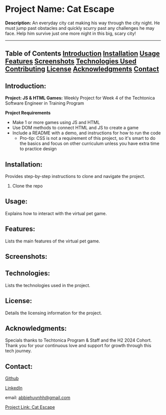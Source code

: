 # Project Name: Cat Escape

**Description:**
An everyday city cat making his way through the city night. He must jump past obstacles and quickly scurry past any challenges he may face. Help him survive just one more night in this big, scary city!

---

**Table of Contents**
[Introduction](#introduction)
[Installation](#installation)
[Usage](#usage)
[Features](#features)
[Screenshots](#screenshots)
[Technologies Used](#technologies-used)
[Contributing](#contributing)
[License](#license)
[Acknowledgments](#acknowledgments)
[Contact](#contact)
---

## Introduction: 
**Project: JS & HTML Games:**
Weekly Project for Week 4 of the Techtonica Software Engineer in Training Program

**Project Requirements**
- Make 1 or more games using JS and HTML
- Use DOM methods to connect HTML and JS to create a game
- Include a README with a demo, and instructions for how to run the code
    - Pro-tip: CSS is not a requirement of this project, so it's smart to do the basics and focus on other curriculum unless you have extra time to practice design

## Installation: 
Provides step-by-step instructions to clone and navigate the project.
1.  Clone the repo


## Usage: 
Explains how to interact with the virtual pet game.

## Features: 
Lists the main features of the virtual pet game.

## Screenshots:


## Technologies: 
Lists the technologies used in the project.

## License: 
Details the licensing information for the project.

## Acknowledgments:
Specials thanks to Techtonica Program & Staff and the H2 2024 Cohort. Thank you for your continuous love and support for growth through this tech journey. 

## Contact: 
[Github](https://github.com/abbiehuynh)

[LinkedIn](https://www.linkedin.com/in/abbie-huynh/)

email: abbiehuynhh@gmail.com

[Project Link: Cat Escape](https://github.com/abbiehuynh/techtonica-projects/tree/js-html-games/js-html-games)
